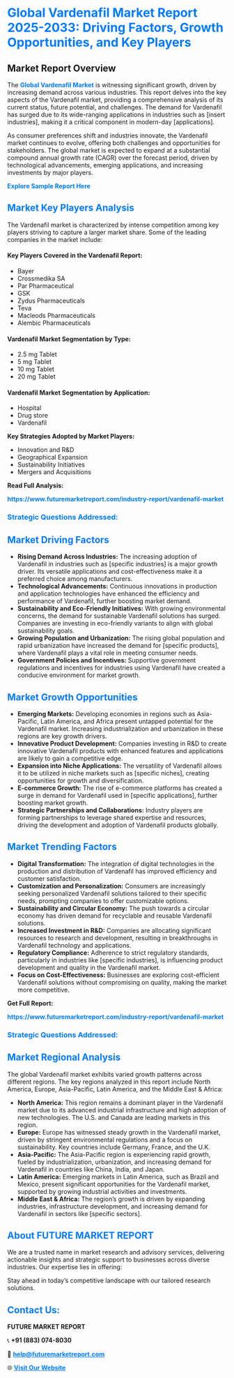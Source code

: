 <h1 style="color: #007BFF;">Global Vardenafil Market Report 2025-2033: Driving Factors, Growth Opportunities, and Key Players</h1>

<section id="overview">
<h2>Market Report Overview</h2>
<p>The <a href="https://www.futuremarketreport.com/industry-report/vardenafil-market" style="color: #007BFF; text-decoration: none;"><strong>Global Vardenafil Market</strong></a> is witnessing significant growth, driven by increasing demand across various industries. This report delves into the key aspects of the Vardenafil market, providing a comprehensive analysis of its current status, future potential, and challenges. The demand for Vardenafil has surged due to its wide-ranging applications in industries such as [insert industries], making it a critical component in modern-day [applications].</p>
<p>As consumer preferences shift and industries innovate, the Vardenafil market continues to evolve, offering both challenges and opportunities for stakeholders. The global market is expected to expand at a substantial compound annual growth rate (CAGR) over the forecast period, driven by technological advancements, emerging applications, and increasing investments by major players.</p>
</section>

<section id="overview">
<p><a href="https://www.futuremarketreport.com/request-sample/reportId=125490" style="color: #007BFF; text-decoration: none;"><strong>Explore Sample Report Here</strong></a></p>
</section>

<section id="key-players">
<h2 style="color: #007BFF;">Market Key Players Analysis</h2>
<p>The Vardenafil market is characterized by intense competition among key players striving to capture a larger market share. Some of the leading companies in the market include:</p>
<h4>Key Players Covered in the Vardenafil Report:</h4>
<ul><li>Bayer</li><li>Crossmedika SA</li><li>Par Pharmaceutical</li><li>GSK</li><li>Zydus Pharmaceuticals</li><li>Teva</li><li>Macleods Pharmaceuticals</li><li>Alembic Pharmaceuticals</li></ul>
<h4>Vardenafil Market Segmentation by Type:</h4>
<ul><li>2.5 mg Tablet</li><li>5 mg Tablet</li><li>10 mg Tablet</li><li>20 mg Tablet</li></ul>

<h4>Vardenafil Market Segmentation by Application:</h4>
<ul><li>Hospital</li><li>Drug store</li><li>Vardenafil</li></ul>
<p><strong>Key Strategies Adopted by Market Players:</strong></p>
<ul>
<li>Innovation and R&D</li>
<li>Geographical Expansion</li>
<li>Sustainability Initiatives</li>
<li>Mergers and Acquisitions</li>
</ul>
</section>

<section>
<p><strong>Read Full Analysis: </strong></p><a href="https://www.futuremarketreport.com/industry-report/vardenafil-market" style="color: #007BFF; text-decoration: none;"><strong>https://www.futuremarketreport.com/industry-report/vardenafil-market</strong></a>
<h3 style="color: #007BFF;">Strategic Questions Addressed:</h3>
</section>

<section id="driving-factors">
<h2 style="color: #007BFF;">Market Driving Factors</h2>
<ul>
<li><strong>Rising Demand Across Industries:</strong> The increasing adoption of Vardenafil in industries such as [specific industries] is a major growth driver. Its versatile applications and cost-effectiveness make it a preferred choice among manufacturers.</li>
<li><strong>Technological Advancements:</strong> Continuous innovations in production and application technologies have enhanced the efficiency and performance of Vardenafil, further boosting market demand.</li>
<li><strong>Sustainability and Eco-Friendly Initiatives:</strong> With growing environmental concerns, the demand for sustainable Vardenafil solutions has surged. Companies are investing in eco-friendly variants to align with global sustainability goals.</li>
<li><strong>Growing Population and Urbanization:</strong> The rising global population and rapid urbanization have increased the demand for [specific products], where Vardenafil plays a vital role in meeting consumer needs.</li>
<li><strong>Government Policies and Incentives:</strong> Supportive government regulations and incentives for industries using Vardenafil have created a conducive environment for market growth.</li>
</ul>
</section>

<section id="growth-opportunities">
<h2 style="color: #007BFF;">Market Growth Opportunities</h2>
<ul>
<li><strong>Emerging Markets:</strong> Developing economies in regions such as Asia-Pacific, Latin America, and Africa present untapped potential for the Vardenafil market. Increasing industrialization and urbanization in these regions are key growth drivers.</li>
<li><strong>Innovative Product Development:</strong> Companies investing in R&D to create innovative Vardenafil products with enhanced features and applications are likely to gain a competitive edge.</li>
<li><strong>Expansion into Niche Applications:</strong> The versatility of Vardenafil allows it to be utilized in niche markets such as [specific niches], creating opportunities for growth and diversification.</li>
<li><strong>E-commerce Growth:</strong> The rise of e-commerce platforms has created a surge in demand for Vardenafil used in [specific applications], further boosting market growth.</li>
<li><strong>Strategic Partnerships and Collaborations:</strong> Industry players are forming partnerships to leverage shared expertise and resources, driving the development and adoption of Vardenafil products globally.</li>
</ul>
</section>

<section id="trending-factors">
<h2 style="color: #007BFF;">Market Trending Factors</h2>
<ul>
<li><strong>Digital Transformation:</strong> The integration of digital technologies in the production and distribution of Vardenafil has improved efficiency and customer satisfaction.</li>
<li><strong>Customization and Personalization:</strong> Consumers are increasingly seeking personalized Vardenafil solutions tailored to their specific needs, prompting companies to offer customizable options.</li>
<li><strong>Sustainability and Circular Economy:</strong> The push towards a circular economy has driven demand for recyclable and reusable Vardenafil solutions.</li>
<li><strong>Increased Investment in R&D:</strong> Companies are allocating significant resources to research and development, resulting in breakthroughs in Vardenafil technology and applications.</li>
<li><strong>Regulatory Compliance:</strong> Adherence to strict regulatory standards, particularly in industries like [specific industries], is influencing product development and quality in the Vardenafil market.</li>
<li><strong>Focus on Cost-Effectiveness:</strong> Businesses are exploring cost-efficient Vardenafil solutions without compromising on quality, making the market more competitive.</li>
</ul>
</section>

<section>
<p><strong>Get Full Report: </strong></p><a href="https://www.futuremarketreport.com/industry-report/vardenafil-market" style="color: #007BFF; text-decoration: none;"><strong>https://www.futuremarketreport.com/industry-report/vardenafil-market</strong></a>
<h3 style="color: #007BFF;">Strategic Questions Addressed:</h3>
</section>


<section id="regional-analysis">
<h2 style="color: #007BFF;">Market Regional Analysis</h2>
<p>The global Vardenafil market exhibits varied growth patterns across different regions. The key regions analyzed in this report include North America, Europe, Asia-Pacific, Latin America, and the Middle East & Africa:</p>
<ul>
<li><strong>North America:</strong> This region remains a dominant player in the Vardenafil market due to its advanced industrial infrastructure and high adoption of new technologies. The U.S. and Canada are leading markets in this region.</li>
<li><strong>Europe:</strong> Europe has witnessed steady growth in the Vardenafil market, driven by stringent environmental regulations and a focus on sustainability. Key countries include Germany, France, and the U.K.</li>
<li><strong>Asia-Pacific:</strong> The Asia-Pacific region is experiencing rapid growth, fueled by industrialization, urbanization, and increasing demand for Vardenafil in countries like China, India, and Japan.</li>
<li><strong>Latin America:</strong> Emerging markets in Latin America, such as Brazil and Mexico, present significant opportunities for the Vardenafil market, supported by growing industrial activities and investments.</li>
<li><strong>Middle East & Africa:</strong> The region’s growth is driven by expanding industries, infrastructure development, and increasing demand for Vardenafil in sectors like [specific sectors].</li>
</ul>
</section>

<footer>
<h2 style="color: #007BFF;">About FUTURE MARKET REPORT</h2>
<p>We are a trusted name in market research and advisory services, delivering actionable insights and strategic support to businesses across diverse industries. Our expertise lies in offering:</p>

<p>Stay ahead in today’s competitive landscape with our tailored research solutions.</p>

<h2 style="color: #007BFF;">Contact Us:</h2>
<p><strong>FUTURE MARKET REPORT</strong></p>
<p>📞 <strong>+91 (883) 074-8030</strong></p>
<p>📧 <strong><a href="mailto:help@futuremarketreport.com" style="color: #007BFF;">help@futuremarketreport.com</a></strong></p>
<p>🌐 <strong><a href="https://www.futuremarketreport.com/" style="color: #007BFF;">Visit Our Website</a></strong></p>
</footer>